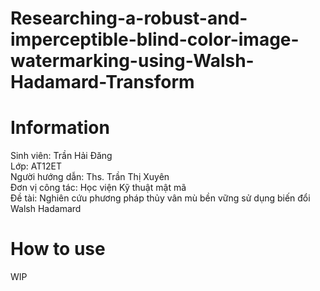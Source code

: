 # Researching-a-robust-and-imperceptible-blind-color-image-watermarking-using-Walsh-Hadamard-Transform

# Information
Sinh viên: Trần Hải Đăng  		
Lớp: AT12ET  
Người hướng dẫn: Ths. Trần Thị Xuyên  
Đơn vị công tác: Học viện Kỹ thuật mật mã  
Đề tài: Nghiên cứu phương pháp thủy vân mù bền vững sử dụng biến đổi Walsh Hadamard  

# How to use
WIP

<!--stackedit_data:
eyJoaXN0b3J5IjpbMTQwNTczNjI1OF19
-->